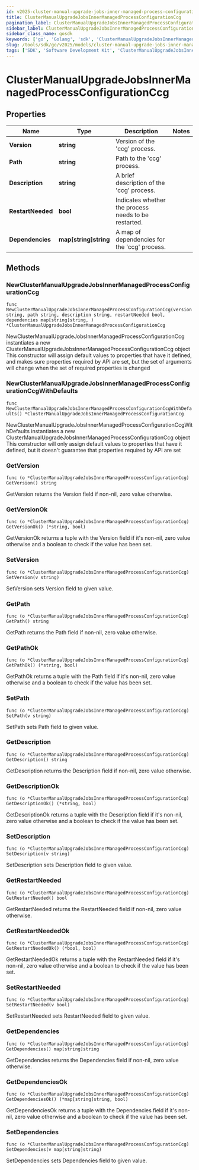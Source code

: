 ```yaml
---
id: v2025-cluster-manual-upgrade-jobs-inner-managed-process-configuration-ccg
title: ClusterManualUpgradeJobsInnerManagedProcessConfigurationCcg
pagination_label: ClusterManualUpgradeJobsInnerManagedProcessConfigurationCcg
sidebar_label: ClusterManualUpgradeJobsInnerManagedProcessConfigurationCcg
sidebar_class_name: gosdk
keywords: ['go', 'Golang', 'sdk', 'ClusterManualUpgradeJobsInnerManagedProcessConfigurationCcg', 'V2025ClusterManualUpgradeJobsInnerManagedProcessConfigurationCcg'] 
slug: /tools/sdk/go/v2025/models/cluster-manual-upgrade-jobs-inner-managed-process-configuration-ccg
tags: ['SDK', 'Software Development Kit', 'ClusterManualUpgradeJobsInnerManagedProcessConfigurationCcg', 'V2025ClusterManualUpgradeJobsInnerManagedProcessConfigurationCcg']
---
```


# ClusterManualUpgradeJobsInnerManagedProcessConfigurationCcg

## Properties

Name | Type | Description | Notes
------------ | ------------- | ------------- | -------------
**Version** | **string** | Version of the 'ccg' process. | 
**Path** | **string** | Path to the 'ccg' process. | 
**Description** | **string** | A brief description of the 'ccg' process. | 
**RestartNeeded** | **bool** | Indicates whether the process needs to be restarted. | 
**Dependencies** | **map[string]string** | A map of dependencies for the 'ccg' process. | 

## Methods

### NewClusterManualUpgradeJobsInnerManagedProcessConfigurationCcg

`func NewClusterManualUpgradeJobsInnerManagedProcessConfigurationCcg(version string, path string, description string, restartNeeded bool, dependencies map[string]string, ) *ClusterManualUpgradeJobsInnerManagedProcessConfigurationCcg`

NewClusterManualUpgradeJobsInnerManagedProcessConfigurationCcg instantiates a new ClusterManualUpgradeJobsInnerManagedProcessConfigurationCcg object
This constructor will assign default values to properties that have it defined,
and makes sure properties required by API are set, but the set of arguments
will change when the set of required properties is changed

### NewClusterManualUpgradeJobsInnerManagedProcessConfigurationCcgWithDefaults

`func NewClusterManualUpgradeJobsInnerManagedProcessConfigurationCcgWithDefaults() *ClusterManualUpgradeJobsInnerManagedProcessConfigurationCcg`

NewClusterManualUpgradeJobsInnerManagedProcessConfigurationCcgWithDefaults instantiates a new ClusterManualUpgradeJobsInnerManagedProcessConfigurationCcg object
This constructor will only assign default values to properties that have it defined,
but it doesn't guarantee that properties required by API are set

### GetVersion

`func (o *ClusterManualUpgradeJobsInnerManagedProcessConfigurationCcg) GetVersion() string`

GetVersion returns the Version field if non-nil, zero value otherwise.

### GetVersionOk

`func (o *ClusterManualUpgradeJobsInnerManagedProcessConfigurationCcg) GetVersionOk() (*string, bool)`

GetVersionOk returns a tuple with the Version field if it's non-nil, zero value otherwise
and a boolean to check if the value has been set.

### SetVersion

`func (o *ClusterManualUpgradeJobsInnerManagedProcessConfigurationCcg) SetVersion(v string)`

SetVersion sets Version field to given value.


### GetPath

`func (o *ClusterManualUpgradeJobsInnerManagedProcessConfigurationCcg) GetPath() string`

GetPath returns the Path field if non-nil, zero value otherwise.

### GetPathOk

`func (o *ClusterManualUpgradeJobsInnerManagedProcessConfigurationCcg) GetPathOk() (*string, bool)`

GetPathOk returns a tuple with the Path field if it's non-nil, zero value otherwise
and a boolean to check if the value has been set.

### SetPath

`func (o *ClusterManualUpgradeJobsInnerManagedProcessConfigurationCcg) SetPath(v string)`

SetPath sets Path field to given value.


### GetDescription

`func (o *ClusterManualUpgradeJobsInnerManagedProcessConfigurationCcg) GetDescription() string`

GetDescription returns the Description field if non-nil, zero value otherwise.

### GetDescriptionOk

`func (o *ClusterManualUpgradeJobsInnerManagedProcessConfigurationCcg) GetDescriptionOk() (*string, bool)`

GetDescriptionOk returns a tuple with the Description field if it's non-nil, zero value otherwise
and a boolean to check if the value has been set.

### SetDescription

`func (o *ClusterManualUpgradeJobsInnerManagedProcessConfigurationCcg) SetDescription(v string)`

SetDescription sets Description field to given value.


### GetRestartNeeded

`func (o *ClusterManualUpgradeJobsInnerManagedProcessConfigurationCcg) GetRestartNeeded() bool`

GetRestartNeeded returns the RestartNeeded field if non-nil, zero value otherwise.

### GetRestartNeededOk

`func (o *ClusterManualUpgradeJobsInnerManagedProcessConfigurationCcg) GetRestartNeededOk() (*bool, bool)`

GetRestartNeededOk returns a tuple with the RestartNeeded field if it's non-nil, zero value otherwise
and a boolean to check if the value has been set.

### SetRestartNeeded

`func (o *ClusterManualUpgradeJobsInnerManagedProcessConfigurationCcg) SetRestartNeeded(v bool)`

SetRestartNeeded sets RestartNeeded field to given value.


### GetDependencies

`func (o *ClusterManualUpgradeJobsInnerManagedProcessConfigurationCcg) GetDependencies() map[string]string`

GetDependencies returns the Dependencies field if non-nil, zero value otherwise.

### GetDependenciesOk

`func (o *ClusterManualUpgradeJobsInnerManagedProcessConfigurationCcg) GetDependenciesOk() (*map[string]string, bool)`

GetDependenciesOk returns a tuple with the Dependencies field if it's non-nil, zero value otherwise
and a boolean to check if the value has been set.

### SetDependencies

`func (o *ClusterManualUpgradeJobsInnerManagedProcessConfigurationCcg) SetDependencies(v map[string]string)`

SetDependencies sets Dependencies field to given value.



